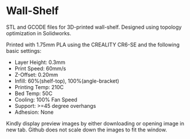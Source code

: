 # Wall-Shelf
STL and GCODE files for 3D-printed wall-shelf. Designed using topology optimization in Solidworks.

Printed with 1.75mm PLA using the CREALITY CR6-SE and the following basic settings:

* Layer Height: 0.3mm
* Print Speed: 60mm/s
* Z-Offset: 0.20mm
* Infill: 60%(shelf-top), 100%(angle-bracket)
* Printing Temp: 210C
* Bed Temp: 50C
* Cooling: 100% Fan Speed
* Support: >=45 degree overhangs
* Adhesion: None

Kindly display preview images by either downloading or opening image in new tab. Github does not scale down the images to fit the window.
